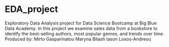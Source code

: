 # EDA_project
Exploratory Data Analysis project for Data Science Bootcamp at Big Blue Data Academy. In this project we examine sales data from a bookstore to identify the best-selling authors, most popular genres, and trends over time.
Produced by: Mirto Gasparinatou
             Maryna Bilash
             Iason Loxos-Andreou
